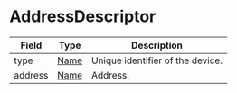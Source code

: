 # AddressDescriptor

Field | Type | Description
--- | --- | --- 
type | [Name](../primitives.md#Name) | Unique identifier of the device.
address | [Name](../primitives.md#address) | Address.